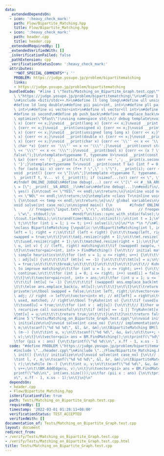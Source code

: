 ```yaml
---
data:
  _extendedDependsOn:
  - icon: ':heavy_check_mark:'
    path: Flow/Bipartite_Matching.hpp
    title: Flow/Bipartite_Matching.hpp
  - icon: ':heavy_check_mark:'
    path: header.cpp
    title: header.cpp
  _extendedRequiredBy: []
  _extendedVerifiedWith: []
  _isVerificationFailed: false
  _pathExtension: cpp
  _verificationStatusIcon: ':heavy_check_mark:'
  attributes:
    '*NOT_SPECIAL_COMMENTS*': ''
    PROBLEM: https://judge.yosupo.jp/problem/bipartitematching
    links:
    - https://judge.yosupo.jp/problem/bipartitematching
  bundledCode: "#line 1 \"Tests/Matching_on_Bipartite_Graph.test.cpp\"\n#define PROBLEM\
    \ \"https://judge.yosupo.jp/problem/bipartitematching\"\n\n#line 1 \"header.cpp\"\
    \n#include <bits/stdc++.h>\n#define ll long long\n#define ull unsigned long long\n\
    #define ld long double\n#define pii pair<int, int>\n#define pll pair<ll int, ll\
    \ int>\n#define vi vector<int>\n#define vl vector<ll int>\n#define ff first\n\
    #define ss second\n#define pb push_back\n#define eb emplace_back\n#pragma GCC\
    \ optimize(\"Ofast\")\nusing namespace std;\n// debug template\nvoid __print(int\
    \ x) {cerr << x;}\nvoid __print(long x) {cerr << x;}\nvoid __print(long long x)\
    \ {cerr << x;}\nvoid __print(unsigned x) {cerr << x;}\nvoid __print(unsigned long\
    \ x) {cerr << x;}\nvoid __print(unsigned long long x) {cerr << x;}\nvoid __print(float\
    \ x) {cerr << x;}\nvoid __print(double x) {cerr << x;}\nvoid __print(long double\
    \ x) {cerr << x;}\nvoid __print(char x) {cerr << '\\'' << x << '\\'';}\nvoid __print(const\
    \ char *x) {cerr << '\\\"' << x << '\\\"';}\nvoid __print(const string &x) {cerr\
    \ << '\\\"' << x << '\\\"';}\nvoid __print(bool x) {cerr << (x ? \"true\" : \"\
    false\");}\n\ntemplate<typename T, typename V>\nvoid __print(const pair<T, V>\
    \ &x) {cerr << '{'; __print(x.first); cerr << ','; __print(x.second); cerr <<\
    \ '}';}\ntemplate<typename T>\nvoid __print(const T &x) {int f = 0; cerr << '{';\
    \ for (auto &i: x) cerr << (f++ ? \",\" : \"\"), __print(i); cerr << \"}\";}\n\
    void _print() {cerr << \"]\\n\";}\ntemplate <typename T, typename... V>\nvoid\
    \ _print(T t, V... v) {__print(t); if (sizeof...(v)) cerr << \", \"; _print(v...);}\n\
    #ifndef ONLINE_JUDGE\n#define debug(...) cerr << \"[\" << #__VA_ARGS__ << \"]\
    \ = [\"; _print(__VA_ARGS__)\n#else\n#define debug(...)\n#endif\n//\ninline void\
    \ yes() {\n\tcout << \"YES\" << endl;\n\treturn;\n}\ninline void no() {\n\tcout\
    \ << \"NO\" << endl;\n\treturn;\n}\ntemplate <class T>\ninline void out(T temp)\
    \ {\n\tcout << temp << endl;\n\treturn;\n}\n// global variables\n\nvoid init();\n\
    void solve(int case_no);\n\nsigned main() {\n        #ifndef ONLINE_JUDGE\n  \
    \      // freopen(\"input.txt\", \"r\", stdin);\n        // freopen(\"output.txt\"\
    , \"w\", stdout);\n        #endif\n\tios::sync_with_stdio(false);\n\tcin.tie(NULL);\n\
    \tcout.tie(NULL);\n\tsrand(time(NULL));\n\tinit();\n\tint t = 1;\n\t// cin >>\
    \ t;\n\tfor (int i = 1; i <= t; i++) solve(i);\n}\n/*\n *\n */\n#line 1 \"Flow/Bipartite_Matching.hpp\"\
    \nclass BipartiteMatching {\npublic:\n\tBipartiteMatching(int l, int r) {\n\t\t\
    left = l; right = r;\n\t\tif (left < right) {\n\t\t\tswap(left, right);\n\t\t\t\
    swapped = true;\n\t\t}\n\t\tadj.resize(right + 1);\n\t\tmt.resize(left + 1, -1);\n\
    \t\tused.resize(right + 1);\n\t\tmatched.resize(right + 1);\n\t}\n\tvoid AddEdge(int\
    \ u, int v) { // (left, right) matching\n\t\tif (swapped) swap(u, v);\n\t\tadj[v].push_back(u);\n\
    \t}\n\tvector<pair<int, int> > FindMatching() {\n\t\t// initial matching using\
    \ simple heuristics\n\t\tfor (int u = 1; u <= right; u++) {\n\t\t\tfor (int v\
    \ : adj[u]) {\n\t\t\t\tif (mt[v] == -1) {\n\t\t\t\t\tmt[v] = u;\n\t\t\t\t\tmatched[u]\
    \ = true;\n\t\t\t\t\tbreak;\n\t\t\t\t}\n\t\t\t}\n\t\t}\n\t\t// Kuhn's algorithm\
    \ to improve matching\n\t\tfor (int u = 1; u <= right; u++) {\n\t\t\tif (matched[u])\
    \ continue;\n\t\t\tfor (int i = 0; i <= right; i++) used[i] = false;\n\t\t\tTryKuhn(u);\n\
    \t\t}\n\t\tvector<pair<int, int> > ans;\n\t\tfor (int u = 1; u <= left; u++) {\n\
    \t\t\tif (mt[u] != -1) {\n\t\t\t\tif (swapped) ans.emplace_back(mt[u], u);\n\t\
    \t\t\telse ans.emplace_back(u, mt[u]);\n\t\t\t}\n\t\t}\n\t\treturn ans;\n\t}\n\
    private:\n\tbool swapped = false;\n\tint left, right;\n\tvector<vector<int> >\
    \ adj; // right -> left\n\tvector<int> mt; // mt[left] = right\n\tvector<bool>\
    \ used, matched; // right\n\tbool TryKuhn(int u) {\n\t\tif (used[u]) return false;\n\
    \t\tused[u] = true;\n\t\tfor (int v : adj[u]) {\n\t\t\t// Either unsaturated or\
    \ recursive call successful\n\t\t\tif (mt[v] == -1 || TryKuhn(mt[v])) {\n\t\t\t\
    \tmt[v] = u;\n\t\t\t\treturn true;\n\t\t\t}\n\t\t}\n\t\treturn false;\n\t}\n};\n\
    #line 5 \"Tests/Matching_on_Bipartite_Graph.test.cpp\"\n\nvoid init() {\n\t//\
    \ initialize\n\n}\nvoid solve(int case_no) {\n\t// implementation\n\tint l, r,\
    \ m;\n\tscanf(\"%d %d %d\", &l, &r, &m);\n\tBipartiteMatching BM(l, r);\n\twhile\
    \ (m--) {\n\t\tint u, v;\n\t\tscanf(\"%d %d\", &u, &v);\n\t\tu++; v++;\n\t\tBM.AddEdge(u,\
    \ v);\n\t}\n\tvector<pii> ans = BM.FindMatching();\n\tprintf(\"%d\\n\", int(ans.size()));\n\
    \tfor (pii x : ans) {\n\t\tprintf(\"%d %d\\n\", x.ff - 1, x.ss - 1);\n\t}\n}\n"
  code: "#define PROBLEM \"https://judge.yosupo.jp/problem/bipartitematching\"\n\n\
    #include \"../header.cpp\"\n#include \"../Flow/Bipartite_Matching.hpp\"\n\nvoid\
    \ init() {\n\t// initialize\n\n}\nvoid solve(int case_no) {\n\t// implementation\n\
    \tint l, r, m;\n\tscanf(\"%d %d %d\", &l, &r, &m);\n\tBipartiteMatching BM(l,\
    \ r);\n\twhile (m--) {\n\t\tint u, v;\n\t\tscanf(\"%d %d\", &u, &v);\n\t\tu++;\
    \ v++;\n\t\tBM.AddEdge(u, v);\n\t}\n\tvector<pii> ans = BM.FindMatching();\n\t\
    printf(\"%d\\n\", int(ans.size()));\n\tfor (pii x : ans) {\n\t\tprintf(\"%d %d\\\
    n\", x.ff - 1, x.ss - 1);\n\t}\n}\n"
  dependsOn:
  - header.cpp
  - Flow/Bipartite_Matching.hpp
  isVerificationFile: true
  path: Tests/Matching_on_Bipartite_Graph.test.cpp
  requiredBy: []
  timestamp: '2022-03-01 01:28:11+08:00'
  verificationStatus: TEST_ACCEPTED
  verifiedWith: []
documentation_of: Tests/Matching_on_Bipartite_Graph.test.cpp
layout: document
redirect_from:
- /verify/Tests/Matching_on_Bipartite_Graph.test.cpp
- /verify/Tests/Matching_on_Bipartite_Graph.test.cpp.html
title: Tests/Matching_on_Bipartite_Graph.test.cpp
---
```

